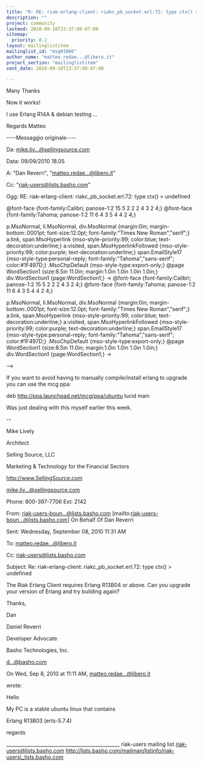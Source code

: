 ```yaml
---
title: "R: RE: riak-erlang-client: riakc_pb_socket.erl:72: type ctx() >	undefined"
description: ""
project: community
lastmod: 2010-09-10T23:37:08-07:00
sitemap:
  priority: 0.2
layout: mailinglistitem
mailinglist_id: "msg01066"
author_name: "matteo.redae...@libero.it"
project_section: "mailinglistitem"
sent_date: 2010-09-10T23:37:08-07:00

---
```




Many Thanks


Now it works!


I use Erlang R14A & debian testing ...


Regards
Matteo



----Messaggio originale----

Da: mike.liv...@sellingsource.com

Data: 09/09/2010 18.05

A: "Dan Reverri", 
"matteo.redae...@libero.it"

Cc: "riak-users@lists.basho.com"

Ogg: RE: riak-erlang-client: riakc\_pb\_socket.erl:72: type ctx() > undefined





 
 @font-face
 {font-family:Calibri;
 panose-1:2 15 5 2 2 2 4 3 2 4;}
@font-face
 {font-family:Tahoma;
 panose-1:2 11 6 4 3 5 4 4 2 4;}
 
 p.MsoNormal, li.MsoNormal, div.MsoNormal
 {margin:0in;
 margin-bottom:.0001pt;
 font-size:12.0pt;
 font-family:"Times New Roman","serif";}
a:link, span.MsoHyperlink
 {mso-style-priority:99;
 color:blue;
 text-decoration:underline;}
a:visited, span.MsoHyperlinkFollowed
 {mso-style-priority:99;
 color:purple;
 text-decoration:underline;}
span.EmailStyle17
 {mso-style-type:personal-reply;
 font-family:"Tahoma","sans-serif";
 color:#1F497D;}
.MsoChpDefault
 {mso-style-type:export-only;}
@page WordSection1
 {size:8.5in 11.0in;
 margin:1.0in 1.0in 1.0in 1.0in;}
div.WordSection1
 {page:WordSection1;}
-> 
 @font-face
 {font-family:Calibri;
 panose-1:2 15 5 2 2 2 4 3 2 4;}
@font-face
 {font-family:Tahoma;
 panose-1:2 11 6 4 3 5 4 4 2 4;}
 
 p.MsoNormal, li.MsoNormal, div.MsoNormal
 {margin:0in;
 margin-bottom:.0001pt;
 font-size:12.0pt;
 font-family:"Times New Roman","serif";}
a:link, span.MsoHyperlink
 {mso-style-priority:99;
 color:blue;
 text-decoration:underline;}
a:visited, span.MsoHyperlinkFollowed
 {mso-style-priority:99;
 color:purple;
 text-decoration:underline;}
span.EmailStyle17
 {mso-style-type:personal-reply;
 font-family:"Tahoma","sans-serif";
 color:#1F497D;}
.MsoChpDefault
 {mso-style-type:export-only;}
@page WordSection1
 {size:8.5in 11.0in;
 margin:1.0in 1.0in 1.0in 1.0in;}
div.WordSection1
 {page:WordSection1;}
->

 

 
 
 
-->





If you want to avoid having to manually compile/install erlang
to upgrade you can use the mcg ppa:

 

deb http://ppa.launchpad.net/mcg/ppa/ubuntu lucid main

 

Was just dealing with this myself earlier this week.

-- 

Mike Lively

Architect

Selling Source, LLC

Marketing & Technology for the Financial Sectors

http://www.SellingSource.com

mike.liv...@sellingsource.com

Phone: 800-397-7706 Ext: 2142

 



From:
riak-users-boun...@lists.basho.com [mailto:riak-users-boun...@lists.basho.com] 
On
Behalf Of Dan Reverri

Sent: Wednesday, September 08, 2010 11:31 AM

To: matteo.redae...@libero.it

Cc: riak-users@lists.basho.com

Subject: Re: riak-erlang-client: riakc\_pb\_socket.erl:72: type ctx() >
undefined



 

The Riak Erlang Client requires Erlang R13B04 or above. Can
you upgrade your version of Erlang and try building again?



 





Thanks,





Dan





 





Daniel Reverri

Developer Advocate

Basho Technologies, Inc.

d...@basho.com







On Wed, Sep 8, 2010 at 11:11 AM, matteo.redae...@libero.it 

wrote:

Hello



My PC is a stable ubuntu linux that contains



 Erlang R13B03 (erts-5.7.4)



regards














\_\_\_\_\_\_\_\_\_\_\_\_\_\_\_\_\_\_\_\_\_\_\_\_\_\_\_\_\_\_\_\_\_\_\_\_\_\_\_\_\_\_\_\_\_\_\_
riak-users mailing list
riak-users@lists.basho.com
http://lists.basho.com/mailman/listinfo/riak-users\_lists.basho.com

